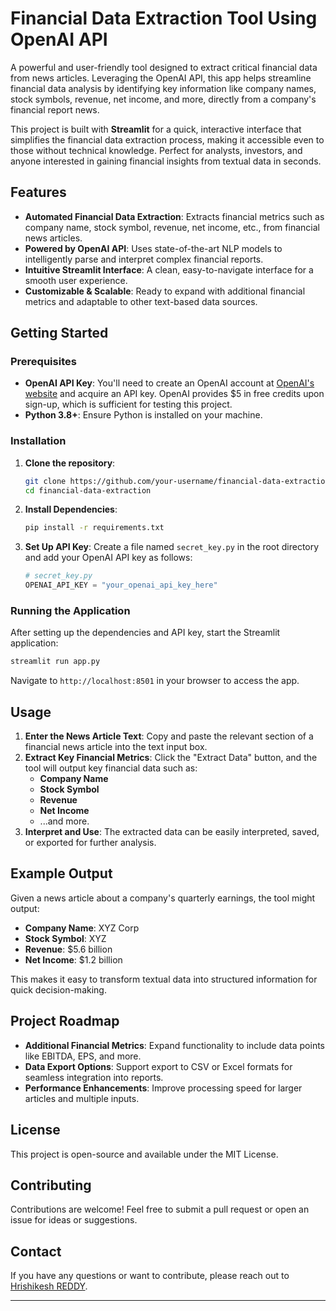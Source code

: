 

# Financial Data Extraction Tool Using OpenAI API

A powerful and user-friendly tool designed to extract critical financial data from news articles. Leveraging the OpenAI API, this app helps streamline financial data analysis by identifying key information like company names, stock symbols, revenue, net income, and more, directly from a company's financial report news.

This project is built with **Streamlit** for a quick, interactive interface that simplifies the financial data extraction process, making it accessible even to those without technical knowledge. Perfect for analysts, investors, and anyone interested in gaining financial insights from textual data in seconds.

## Features

- **Automated Financial Data Extraction**: Extracts financial metrics such as company name, stock symbol, revenue, net income, etc., from financial news articles.
- **Powered by OpenAI API**: Uses state-of-the-art NLP models to intelligently parse and interpret complex financial reports.
- **Intuitive Streamlit Interface**: A clean, easy-to-navigate interface for a smooth user experience.
- **Customizable & Scalable**: Ready to expand with additional financial metrics and adaptable to other text-based data sources.

## Getting Started

### Prerequisites

- **OpenAI API Key**: You'll need to create an OpenAI account at [OpenAI's website](https://www.openai.com/) and acquire an API key. OpenAI provides $5 in free credits upon sign-up, which is sufficient for testing this project.
- **Python 3.8+**: Ensure Python is installed on your machine.

### Installation

1. **Clone the repository**:
    ```bash
    git clone https://github.com/your-username/financial-data-extraction.git
    cd financial-data-extraction
    ```

2. **Install Dependencies**:
    ```bash
    pip install -r requirements.txt
    ```

3. **Set Up API Key**: Create a file named `secret_key.py` in the root directory and add your OpenAI API key as follows:
    ```python
    # secret_key.py
    OPENAI_API_KEY = "your_openai_api_key_here"
    ```

### Running the Application

After setting up the dependencies and API key, start the Streamlit application:

```bash
streamlit run app.py
```

Navigate to `http://localhost:8501` in your browser to access the app.

## Usage

1. **Enter the News Article Text**: Copy and paste the relevant section of a financial news article into the text input box.
2. **Extract Key Financial Metrics**: Click the "Extract Data" button, and the tool will output key financial data such as:
   - **Company Name**
   - **Stock Symbol**
   - **Revenue**
   - **Net Income**
   - ...and more.
3. **Interpret and Use**: The extracted data can be easily interpreted, saved, or exported for further analysis.

## Example Output

Given a news article about a company's quarterly earnings, the tool might output:

- **Company Name**: XYZ Corp
- **Stock Symbol**: XYZ
- **Revenue**: $5.6 billion
- **Net Income**: $1.2 billion

This makes it easy to transform textual data into structured information for quick decision-making.

## Project Roadmap

- **Additional Financial Metrics**: Expand functionality to include data points like EBITDA, EPS, and more.
- **Data Export Options**: Support export to CSV or Excel formats for seamless integration into reports.
- **Performance Enhancements**: Improve processing speed for larger articles and multiple inputs.

## License

This project is open-source and available under the MIT License.

## Contributing

Contributions are welcome! Feel free to submit a pull request or open an issue for ideas or suggestions.

## Contact

If you have any questions or want to contribute, please reach out to [Hrishikesh REDDY](Hrishikeshreddy.in@gmail,com).

---
